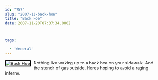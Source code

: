 ```yaml
---
id: "757"
slug: "2007-11-back-hoe"
title: "Back Hoe"
date: 2007-11-20T07:37:34.000Z



tags:

  - "General"
---
```

<div class="sqs-html-content">
  <div style="float: left; margin-right: 10px; margin-bottom: 10px;"> <a href="http://www.flickr.com/photos/mclazarus/2050014562/" title="Back Hoe"><img src="http://farm3.static.flickr.com/2031/2050014562_e745df80a7_m.jpg" alt="Back Hoe" style="border: solid 2px #000000;" /></a>
</div>
<p>Nothing like waking up to a back hoe on your sidewalk.  And the stench of gas outside.  Heres hoping to avoid a raging inferno.
<br clear="all" /></p>
</div>
